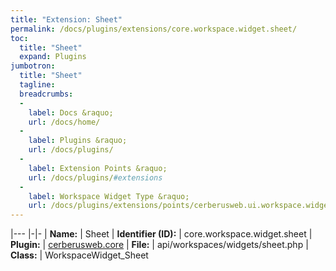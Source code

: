 ```yaml
---
title: "Extension: Sheet"
permalink: /docs/plugins/extensions/core.workspace.widget.sheet/
toc:
  title: "Sheet"
  expand: Plugins
jumbotron:
  title: "Sheet"
  tagline: 
  breadcrumbs:
  -
    label: Docs &raquo;
    url: /docs/home/
  -
    label: Plugins &raquo;
    url: /docs/plugins/
  -
    label: Extension Points &raquo;
    url: /docs/plugins/#extensions
  -
    label: Workspace Widget Type &raquo;
    url: /docs/plugins/extensions/points/cerberusweb.ui.workspace.widget
---
```


|---
|-|-
| **Name:** | Sheet
| **Identifier (ID):** | core.workspace.widget.sheet
| **Plugin:** | [cerberusweb.core](/docs/plugins/cerberusweb.core/)
| **File:** | api/workspaces/widgets/sheet.php
| **Class:** | WorkspaceWidget_Sheet

